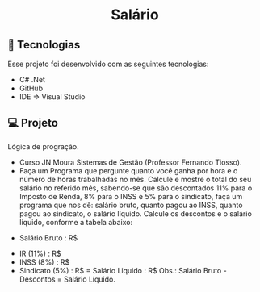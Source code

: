 <h1 align="center"> Salário </h1>

## 🚀 Tecnologias

Esse projeto foi desenvolvido com as seguintes tecnologias:

- C# .Net
- GitHub
- IDE => Visual Studio

## 💻 Projeto

Lógica de progração.

- Curso JN Moura Sistemas de Gestão (Professor Fernando Tiosso).
- Faça um Programa que pergunte quanto você ganha por hora e o número de horas trabalhadas no mês. Calcule e mostre o total do seu salário no referido mês, sabendo-se que são descontados 11% para o Imposto de Renda, 8% para o INSS e 5% para o sindicato, faça um programa que nos dê: salário bruto, quanto pagou ao INSS, quanto pagou ao sindicato, o salário líquido. Calcule os descontos e o salário líquido, conforme a tabela abaixo:
+ Salário Bruto : R$
- IR (11%) : R$
- INSS (8%) : R$
- Sindicato (5%) : R$
= Salário Liquido : R$
Obs.: Salário Bruto - Descontos = Salário Líquido.
